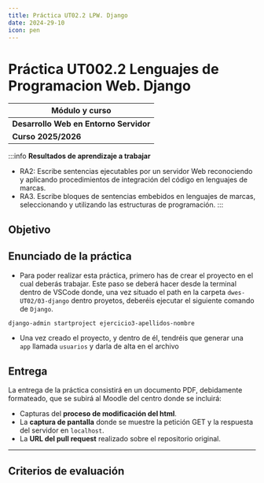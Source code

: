 ```yaml
---
title: Práctica UT02.2 LPW. Django
date: 2024-29-10
icon: pen
---
```


# Práctica UT002.2 Lenguajes de Programacion Web. Django

| Módulo y curso |
| --- |
| **Desarrollo Web en Entorno Servidor** |
|**Curso 2025/2026**|

:::info
**Resultados de aprendizaje a trabajar**
 * RA2: Escribe sentencias ejecutables por un servidor Web reconociendo y aplicando procedimientos de integración del código en lenguajes de marcas. 
 * RA3. Escribe bloques de sentencias embebidos en lenguajes de marcas, seleccionando y utilizando las estructuras de programación.
:::

## Objetivo

## Enunciado de la práctica

* Para poder realizar esta práctica, primero has de crear el proyecto en el cual deberás trabajar. Este paso se deberá hacer desde la terminal dentro de VSCode donde, una vez situado el path en la carpeta `dwes-UT02/03-django` dentro proyetos, deberéis ejecutar el siguiente comando de `Django`.  
```bash
django-admin startproject ejercicio3-apellidos-nombre 
```

* Una vez creado el proyecto, y dentro de él, tendréis que generar una `app` llamada `usuarios` y darla de alta en el archivo 

## Entrega

La entrega de la práctica consistirá en un documento PDF, debidamente formateado, que se subirá al Moodle del centro donde se incluirá:
  
* Capturas del **proceso de modificación del html**.
* La **captura de pantalla** donde se muestre la petición GET y la respuesta del servidor en `localhost`.
* La **URL del pull request** realizado sobre el repositorio original.

---

## Criterios de evaluación